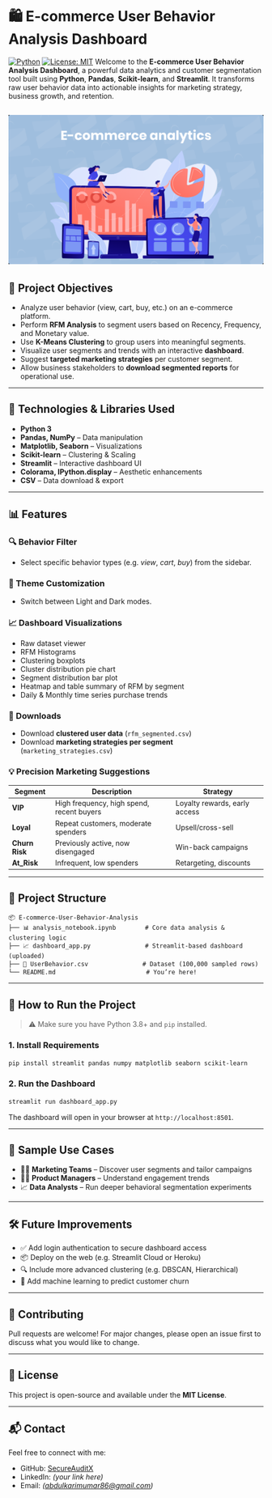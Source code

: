 # 🛍️ E-commerce User Behavior Analysis Dashboard
[![Python](https://img.shields.io/badge/Python-3.10+-blue?logo=python)](https://www.python.org/)
[![License: MIT](https://img.shields.io/badge/License-MIT-green.svg)](LICENSE)
Welcome to the **E-commerce User Behavior Analysis Dashboard**, a powerful data analytics and customer segmentation tool built using **Python**, **Pandas**, **Scikit-learn**, and **Streamlit**. It transforms raw user behavior data into actionable insights for marketing strategy, business growth, and retention.

![Ecommerce](https://github.com/SecureAuditX/E-commerce-User-Behavior-Analysis/blob/c2730bada7cb68f537d9b1c48e6bca5ade950cb7/Ecommerce.png)
---

## 🎯 Project Objectives

- Analyze user behavior (view, cart, buy, etc.) on an e-commerce platform.
- Perform **RFM Analysis** to segment users based on Recency, Frequency, and Monetary value.
- Use **K-Means Clustering** to group users into meaningful segments.
- Visualize user segments and trends with an interactive **dashboard**.
- Suggest **targeted marketing strategies** per customer segment.
- Allow business stakeholders to **download segmented reports** for operational use.

---

## 🧰 Technologies & Libraries Used

- **Python 3**
- **Pandas, NumPy** – Data manipulation
- **Matplotlib, Seaborn** – Visualizations
- **Scikit-learn** – Clustering & Scaling
- **Streamlit** – Interactive dashboard UI
- **Colorama, IPython.display** – Aesthetic enhancements
- **CSV** – Data download & export

---

## 📊 Features

### 🔍 Behavior Filter
- Select specific behavior types (e.g. *view*, *cart*, *buy*) from the sidebar.

### 🎨 Theme Customization
- Switch between Light and Dark modes.

### 📈 Dashboard Visualizations
- Raw dataset viewer
- RFM Histograms
- Clustering boxplots
- Cluster distribution pie chart
- Segment distribution bar plot
- Heatmap and table summary of RFM by segment
- Daily & Monthly time series purchase trends

### 💾 Downloads
- Download **clustered user data** (`rfm_segmented.csv`)
- Download **marketing strategies per segment** (`marketing_strategies.csv`)

### 💡 Precision Marketing Suggestions
| Segment    | Description                                 | Strategy |
|------------|---------------------------------------------|----------|
| **VIP**    | High frequency, high spend, recent buyers   | Loyalty rewards, early access |
| **Loyal**  | Repeat customers, moderate spenders         | Upsell/cross-sell |
| **Churn Risk** | Previously active, now disengaged    | Win-back campaigns |
| **At_Risk**| Infrequent, low spenders                    | Retargeting, discounts |

---

## 📁 Project Structure

```
📦 E-commerce-User-Behavior-Analysis
├── 📊 analysis_notebook.ipynb        # Core data analysis & clustering logic
├── 📈 dashboard_app.py               # Streamlit-based dashboard (uploaded)
├── 📄 UserBehavior.csv               # Dataset (100,000 sampled rows)
└── README.md                         # You’re here!
```

---

## 🚀 How to Run the Project

> ⚠️ Make sure you have Python 3.8+ and `pip` installed.

### 1. Install Requirements

```bash
pip install streamlit pandas numpy matplotlib seaborn scikit-learn
```

### 2. Run the Dashboard

```bash
streamlit run dashboard_app.py
```

The dashboard will open in your browser at `http://localhost:8501`.

---

## 🧠 Sample Use Cases

- 👩‍💼 **Marketing Teams** – Discover user segments and tailor campaigns
- 🧑‍💻 **Product Managers** – Understand engagement trends
- 📈 **Data Analysts** – Run deeper behavioral segmentation experiments

---

## 🛠 Future Improvements

- ✅ Add login authentication to secure dashboard access
- 📦 Deploy on the web (e.g. Streamlit Cloud or Heroku)
- 🔍 Include more advanced clustering (e.g. DBSCAN, Hierarchical)
- 🧠 Add machine learning to predict customer churn

---


## 🤝 Contributing

Pull requests are welcome! For major changes, please open an issue first to discuss what you would like to change.

---

## 📄 License

This project is open-source and available under the **MIT License**.

---

## 📬 Contact

Feel free to connect with me:

- GitHub: [SecureAuditX](https://github.com/SecureAuditX)
- LinkedIn: _(your link here)_
- Email: _(abdulkarimumar86@gmail.com)_
